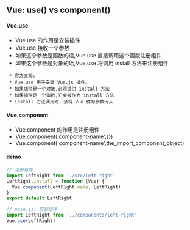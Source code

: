 ## Vue: use() vs component()

####  Vue.use
- Vue.use 的作用是安装插件
- Vue.use 接收一个参数
- 如果这个参数是函数的话,Vue.use 直接调用这个函数注册组件
- 如果这个参数是对象的话,Vue.use 将调用 install 方法来注册组件
```
 * 官方文档: 
 * Vue.use 用于安装 Vue.js 插件。
 * 如果插件是一个对象,必须提供 install 方法
 * 如果插件是一个函数,它会被作为 install 方法
 * install 方法调用时，会将 Vue 作为参数传入
```
####  Vue.component
- Vue.component 的作用是注册组件
- Vue.component('component-name',{})
- Vue.component('component-name',the_import_component_object)

####  demo
```js
// 注册组件
import LeftRight from './src/left-right'
LeftRight.install = function (Vue) {
  Vue.component(LeftRight.name, LeftRight)
}
export default LeftRight

// main.js: 安装组件
import LeftRight from '../components/left-right'
Vue.use(LeftRight)
```